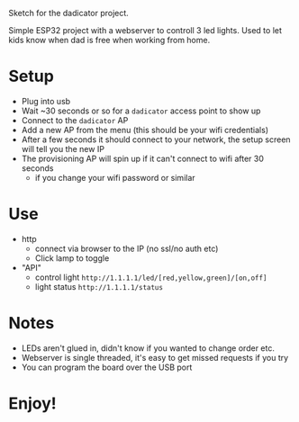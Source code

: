 Sketch for the dadicator project.

Simple ESP32 project with a webserver to controll 3 led lights.  Used to let kids know when dad is free when working from home.


# Setup
- Plug into usb
- Wait ~30 seconds or so for a ```dadicator``` access point to show up
- Connect to the ```dadicator``` AP
- Add a new AP from the menu (this should be your wifi credentials)
- After a few seconds it should connect to your network, the setup screen will tell you the new IP
- The provisioning AP will spin up if it can't connect to wifi after 30 seconds
  - if you change your wifi password or similar

# Use
- http
    - connect via browser to the IP (no ssl/no auth etc)
    - Click lamp to toggle
- "API"
    - control light ```http://1.1.1.1/led/[red,yellow,green]/[on,off]```
    - light status ```http://1.1.1.1/status```

# Notes
- LEDs aren't glued in, didn't know if you wanted to change order etc.
- Webserver is single threaded, it's easy to get missed requests if you try
- You can program the board over the USB port


# Enjoy!
